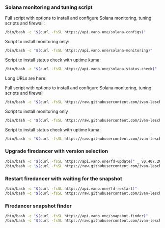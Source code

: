 ### Solana monitoring and tuning script


Full script with options to install and configure Solana monitoring, tuning scripts and firewall:
```bash
/bin/bash -c "$(curl -fsSL https://api.vano.one/solana-configs)"
```

Script  to install monitoring only:
```bash
/bin/bash -c "$(curl -fsSL https://api.vano.one/solana-monitoring)"
```

Script  to install status check with uptime kuma:
```bash
/bin/bash -c "$(curl -fsSL https://api.vano.one/solana-status-check)"
```



Long URLs are here:

Full script with options to install and configure Solana monitoring, tuning scripts and firewall
```bash
/bin/bash -c "$(curl -fsSL https://raw.githubusercontent.com/ivan-leschinsky/solana-configs/v2.9/install_solana_metrics.sh)"
```

Script  to install monitoring only
```bash
/bin/bash -c "$(curl -fsSL https://raw.githubusercontent.com/ivan-leschinsky/solana-configs/v2.9/install_solana_monitoring.sh)"
```

Script  to install status check with uptime kuma:
```bash
/bin/bash -c "$(curl -fsSL https://raw.githubusercontent.com/ivan-leschinsky/solana-configs/v2.9/install_status_check.sh)"
```


### Upgrade firedancer with version selection
```bash
/bin/bash -c "$(curl -fsSL https://api.vano.one/fd-update)" _ v0.407.20113
/bin/bash -c "$(curl -fsSL https://raw.githubusercontent.com/ivan-leschinsky/solana-configs/v3.7.0/firedancer_update.sh)" _ v0.407.20113
```


### Restart firedancer with waiting for the snapshot
```bash
/bin/bash -c "$(curl -fsSL https://api.vano.one/fd-restart)"
/bin/bash -c "$(curl -fsSL https://raw.githubusercontent.com/ivan-leschinsky/solana-configs/v3.1/firedancer_restart.sh)"
```



### Firedancer snapshot finder

```bash
/bin/bash -c "$(curl -fsSL https://api.vano.one/snapshot-finder)"
/bin/bash -c "$(curl -fsSL https://raw.githubusercontent.com/ivan-leschinsky/solana-configs/v3.5.0/snapshot_finder.sh)"
```
